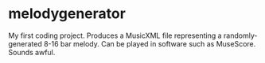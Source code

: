 # melodygenerator

My first coding project. Produces a MusicXML file representing a randomly-generated 8-16 bar melody. Can be played in software such as MuseScore. Sounds awful.
